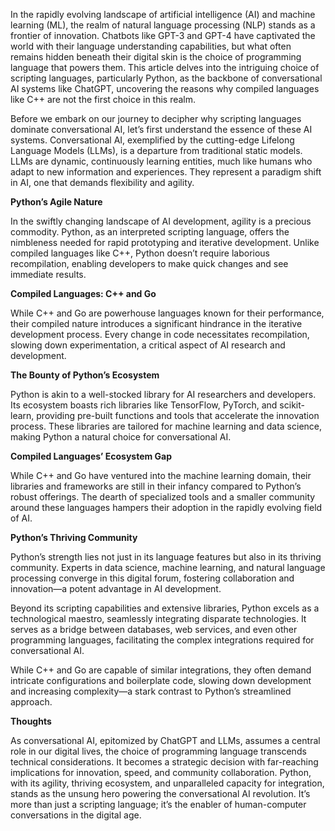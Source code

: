 In the rapidly evolving landscape of artificial intelligence (AI) and machine learning (ML), the realm of natural language processing (NLP) stands as a frontier of innovation. Chatbots like GPT-3 and GPT-4 have captivated the world with their language understanding capabilities, but what often remains hidden beneath their digital skin is the choice of programming language that powers them. This article delves into the intriguing choice of scripting languages, particularly Python, as the backbone of conversational AI systems like ChatGPT, uncovering the reasons why compiled languages like C++ are not the first choice in this realm.

Before we embark on our journey to decipher why scripting languages dominate conversational AI, let’s first understand the essence of these AI systems. Conversational AI, exemplified by the cutting-edge Lifelong Language Models (LLMs), is a departure from traditional static models. LLMs are dynamic, continuously learning entities, much like humans who adapt to new information and experiences. They represent a paradigm shift in AI, one that demands flexibility and agility.

**Python’s Agile Nature**

In the swiftly changing landscape of AI development, agility is a precious commodity. Python, as an interpreted scripting language, offers the nimbleness needed for rapid prototyping and iterative development. Unlike compiled languages like C++, Python doesn’t require laborious recompilation, enabling developers to make quick changes and see immediate results.

**Compiled Languages: C++ and Go**

While C++ and Go are powerhouse languages known for their performance, their compiled nature introduces a significant hindrance in the iterative development process. Every change in code necessitates recompilation, slowing down experimentation, a critical aspect of AI research and development.

**The Bounty of Python’s Ecosystem**

Python is akin to a well-stocked library for AI researchers and developers. Its ecosystem boasts rich libraries like TensorFlow, PyTorch, and scikit-learn, providing pre-built functions and tools that accelerate the innovation process. These libraries are tailored for machine learning and data science, making Python a natural choice for conversational AI.

**Compiled Languages’ Ecosystem Gap**

While C++ and Go have ventured into the machine learning domain, their libraries and frameworks are still in their infancy compared to Python’s robust offerings. The dearth of specialized tools and a smaller community around these languages hampers their adoption in the rapidly evolving field of AI.

**Python’s Thriving Community**

Python’s strength lies not just in its language features but also in its thriving community. Experts in data science, machine learning, and natural language processing converge in this digital forum, fostering collaboration and innovation—a potent advantage in AI development.

Beyond its scripting capabilities and extensive libraries, Python excels as a technological maestro, seamlessly integrating disparate technologies. It serves as a bridge between databases, web services, and even other programming languages, facilitating the complex integrations required for conversational AI.

While C++ and Go are capable of similar integrations, they often demand intricate configurations and boilerplate code, slowing down development and increasing complexity—a stark contrast to Python’s streamlined approach.

**Thoughts**

As conversational AI, epitomized by ChatGPT and LLMs, assumes a central role in our digital lives, the choice of programming language transcends technical considerations. It becomes a strategic decision with far-reaching implications for innovation, speed, and community collaboration. Python, with its agility, thriving ecosystem, and unparalleled capacity for integration, stands as the unsung hero powering the conversational AI revolution. It’s more than just a scripting language; it’s the enabler of human-computer conversations in the digital age.